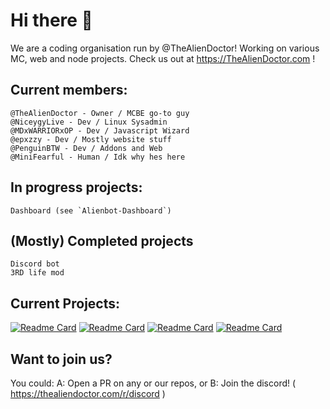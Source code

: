 # Hi there 👋

We are a coding organisation run by @TheAlienDoctor! Working on various MC, web and node projects. Check us out at https://TheAlienDoctor.com !


## Current members:

    @TheAlienDoctor - Owner / MCBE go-to guy
    @NiceygyLive - Dev / Linux Sysadmin
    @MDxWARRIORxOP - Dev / Javascript Wizard
    @epxzzy - Dev / Mostly website stuff
    @PenguinBTW - Dev / Addons and Web
    @MiniFearful - Human / Idk why hes here

## In progress projects:
    Dashboard (see `Alienbot-Dashboard`)

  
## (Mostly) Completed projects
    Discord bot
    3RD life mod
    
    
## Current Projects:
  [![Readme Card](https://github-readme-stats.vercel.app/api/pin/?username=ufo-studios&repo=thealiendoctor.com)](https://github.com/ufo-studios/thealiendoctor.com) [![Readme Card](https://github-readme-stats.vercel.app/api/pin/?username=ufo-studios&repo=AlienBot-Discord)](https://github.com/UFO-Studios/AlienBot-Discord) [![Readme Card](https://github-readme-stats.vercel.app/api/pin/?username=ufo-studios&repo=AlienBot-Youtube)](https://github.com/UFO-Studios/AlienBot-Youtube) [![Readme Card](https://github-readme-stats.vercel.app/api/pin/?username=ufo-studios&repo=AlienBot-Twitch)](https://github.com/UFO-Studios/AlienBot-Twitch)
    
    
## Want to join us?

 You could:
        A: Open a PR on any or our repos, or 
        B: Join the discord! ( https://thealiendoctor.com/r/discord )
        
